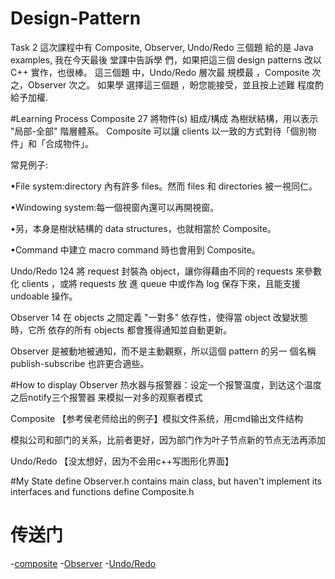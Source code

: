 # Design-Pattern
Task 2
這次課程中有 Composite, Observer, Undo/Redo 三個題 給的是 Java examples, 我在今天最後 堂課中告訴學 們，如果把這三個 design patterns 改以 C++ 實作，也很棒。 這三個題 中，Undo/Redo 層次最 規模最 ，Composite 次之，Observer  次之。 如果學 選擇這三個題 ，盼您能接受，並且按上述難 程度酌 給予加權.

#Learning Process
Composite 27
將物件(s) 組成/構成 為樹狀結構，用以表示 "局部-全部" 階層體系。 Composite 可以讓 clients 以一致的方式對待「個別物件」和「合成物件」。

常見例子:

•File system:directory 內有許多 files。然而 files 和 directories 被一視同仁。 

•Windowing system:每一個視窗內還可以再開視窗。 

•另，本身是樹狀結構的 data structures，也就相當於 Composite。 

•Command 中建立 macro command 時也會用到 Composite。


Undo/Redo 124
將 request 封裝為 object，讓你得藉由不同的 requests 來參數化 clients ，或將 requests 放 進 queue 中或作為 log 保存下來，且能支援 undoable 操作。

Observer 14
在 objects 之間定義 "一對多" 依存性，使得當 object 改變狀態時，它所 依存的所有 objects 都會獲得通知並自動更新。

Observer 是被動地被通知，而不是主動觀察，所以這個 pattern 的另一 個名稱 publish-subscribe 也許更合適些。


#How to display
Observer
热水器与报警器：设定一个报警温度，到达这个温度之后notify三个报警器
来模拟一对多的观察者模式

Composite
【参考侯老师给出的例子】模拟文件系统，用cmd输出文件结构

模拟公司和部门的关系，比前者更好，因为部门作为叶子节点新的节点无法再添加

Undo/Redo
【没太想好，因为不会用c++写图形化界面】

#My State
define Observer.h contains main class, but haven't implement its interfaces and functions
define Composite.h

# 传送门
-[composite](https://github.com/ivy-yue/Composite)
-[Observer](https://github.com/ivy-yue/Observer)
-[Undo/Redo](https://github.com/ivy-yue/Undo-Redo)


